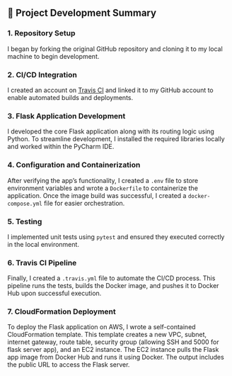 ## 🧾 Project Development Summary

### 1. Repository Setup
I began by forking the original GitHub repository and cloning it to my local machine to begin development.

### 2. CI/CD Integration
I created an account on [Travis CI](https://travis-ci.com/) and linked it to my GitHub account to enable automated builds and deployments.

### 3. Flask Application Development
I developed the core Flask application along with its routing logic using Python. To streamline development, I installed the required libraries locally and worked within the PyCharm IDE.

### 4. Configuration and Containerization
After verifying the app’s functionality, I created a `.env` file to store environment variables and wrote a `Dockerfile` to containerize the application. Once the image build was successful, I created a `docker-compose.yml` file for easier orchestration.

### 5. Testing
I implemented unit tests using `pytest` and ensured they executed correctly in the local environment.

### 6. Travis CI Pipeline
Finally, I created a `.travis.yml` file to automate the CI/CD process. This pipeline runs the tests, builds the Docker image, and pushes it to Docker Hub upon successful execution.

### 7. CloudFormation Deployment
To deploy the Flask application on AWS, I wrote a self-contained CloudFormation template. This template creates a new VPC, subnet, internet gateway, route table, security group (allowing SSH and 5000 for flask server app), and an EC2 instance. The EC2 instance pulls the Flask app image from Docker Hub and runs it using Docker. The output includes the public URL to access the Flask server.